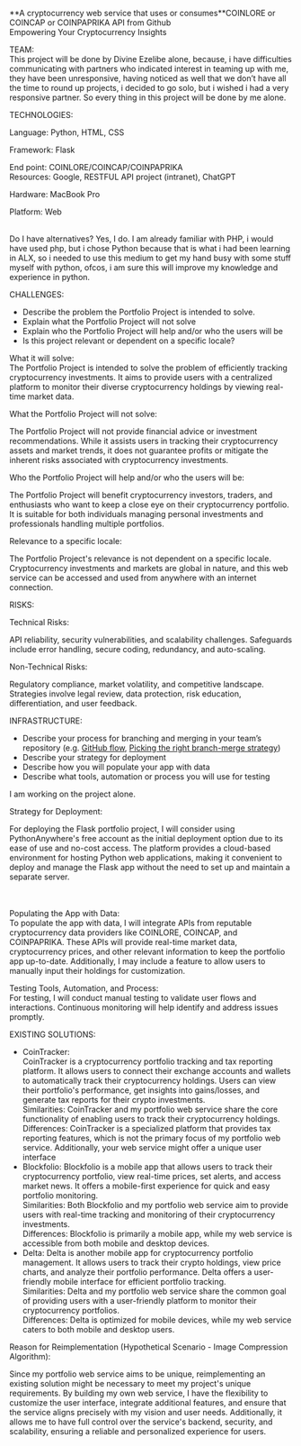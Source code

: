 <html>
  <body class="c27 doc-content"><div><p class="c1 c2"><span class="c13"></span></p></div><p class="c1"><span class="c18">**A cryptocurrency web service that uses or consumes**</span><span class="c23 c28">COINLORE or COINCAP or COINPAPRIKA API from Github<br></span><span class="c4 c16">Empowering Your Cryptocurrency Insights</span></p><p class="c1 c2"><span class="c14 c4"></span></p><p class="c1"><span class="c8">TEAM:</span><span class="c0"><br>This project will be done by Divine Ezelibe alone, because, i have difficulties communicating with partners who indicated interest in teaming up with me, they have been unresponsive, having noticed as well that we don’t have all the time to round up projects, i decided to go solo, but i wished i had a very responsive partner. So every thing in this project will be done by me alone.</span></p><p class="c1 c2"><span class="c0"></span></p><p class="c1"><span class="c14 c8">TECHNOLOGIES:</span></p><p class="c1"><span class="c0">Language: Python, HTML, CSS</span></p><p class="c1"><span class="c0">Framework: Flask</span></p><p class="c1"><span class="c0">End point: COINLORE/COINCAP/COINPAPRIKA<br>Resources: Google, RESTFUL API project (intranet), ChatGPT</span></p><p class="c1"><span class="c0">Hardware: MacBook Pro</span></p><p class="c1"><span class="c0">Platform: Web</span></p><p class="c1"><span class="c0"><br>Do I have alternatives? Yes, I do. I am already familiar with PHP, i would have used php, but i chose Python because that is what i had been learning in ALX, so i needed to use this medium to get my hand busy with some stuff myself with python, ofcos, i am sure this will improve my knowledge and experience in python.</span></p><p class="c1 c2"><span class="c0"></span></p><p class="c1"><span class="c14 c8">CHALLENGES:</span></p><ul class="c7 lst-kix_4u8k9r1x03f-0 start"><li class="c9 li-bullet-0"><span class="c3">Describe the problem the Portfolio Project is intended to solve.</span></li><li class="c9 li-bullet-0"><span class="c15">Explain what the Portfolio Project will </span><span class="c15 c29">not</span><span class="c3">&nbsp;solve</span></li><li class="c9 li-bullet-0"><span class="c3">Explain who the Portfolio Project will help and/or who the users will be</span></li><li class="c9 li-bullet-0"><span class="c3">Is this project relevant or dependent on a specific locale?</span></li></ul><p class="c1"><span class="c10">What it will solve:<br></span><span class="c0">The Portfolio Project is intended to solve the problem of efficiently tracking cryptocurrency investments. It aims to provide users with a centralized platform to monitor their diverse cryptocurrency holdings by viewing real-time market data.</span></p><p class="c1 c2"><span class="c0"></span></p><p class="c1"><span class="c0">What the Portfolio Project will not solve: </span></p><p class="c1"><span class="c0">The Portfolio Project will not provide financial advice or investment recommendations. While it assists users in tracking their cryptocurrency assets and market trends, it does not guarantee profits or mitigate the inherent risks associated with cryptocurrency investments.</span></p><p class="c1 c2"><span class="c0"></span></p><p class="c1"><span class="c0">Who the Portfolio Project will help and/or who the users will be: </span></p><p class="c1"><span class="c0">The Portfolio Project will benefit cryptocurrency investors, traders, and enthusiasts who want to keep a close eye on their cryptocurrency portfolio. It is suitable for both individuals managing personal investments and professionals handling multiple portfolios.</span></p><p class="c1 c2"><span class="c0"></span></p><p class="c1"><span class="c0">Relevance to a specific locale: </span></p><p class="c1"><span class="c0">The Portfolio Project's relevance is not dependent on a specific locale. Cryptocurrency investments and markets are global in nature, and this web service can be accessed and used from anywhere with an internet connection.</span></p><p class="c1 c2"><span class="c0"></span></p><p class="c1"><span class="c14 c8">RISKS:</span></p><p class="c1"><span class="c4">Technical Risks:</span><span class="c0">&nbsp;</span></p><p class="c1"><span class="c0">API reliability, security vulnerabilities, and scalability challenges. Safeguards include error handling, secure coding, redundancy, and auto-scaling.</span></p><p class="c1 c2"><span class="c0"></span></p><p class="c1"><span class="c4 c14">Non-Technical Risks: </span></p><p class="c1"><span class="c0">Regulatory compliance, market volatility, and competitive landscape. Strategies involve legal review, data protection, risk education, differentiation, and user feedback.</span></p><p class="c1 c2"><span class="c0"></span></p><p class="c1"><span class="c0">INFRASTRUCTURE:</span></p><ul class="c7 lst-kix_ish6wrjk4bui-0 start"><li class="c9 li-bullet-0"><span class="c15">Describe your process for branching and merging in your team’s repository (e.g. </span><span class="c6"><a class="c25" href="https://www.google.com/url?q=https://intranet.alxswe.com/rltoken/bQTzmtjVW4bSNUbo_WUj4g&amp;sa=D&amp;source=editors&amp;ust=1693920628515423&amp;usg=AOvVaw2O5lYVg5SXyG904rXPNaVn">GitHub flow</a></span><span class="c15">, </span><span class="c6"><a class="c25" href="https://www.google.com/url?q=https://intranet.alxswe.com/rltoken/PH2jTmX2-3ye1iYY8Dbapw&amp;sa=D&amp;source=editors&amp;ust=1693920628515784&amp;usg=AOvVaw1Lqp5PcuN4FqRTDxyeNktR">Picking the right branch-merge strategy</a></span><span class="c3">)</span></li><li class="c9 li-bullet-0"><span class="c3">Describe your strategy for deployment</span></li><li class="c9 li-bullet-0"><span class="c3">Describe how you will populate your app with data</span></li><li class="c9 li-bullet-0"><span class="c3">Describe what tools, automation or process you will use for testing</span></li></ul><p class="c11"><span class="c10 c21">I am working on the project alone.</span></p><p class="c1"><span class="c14 c4">Strategy for Deployment:</span></p><p class="c1"><span class="c10">For deploying the Flask portfolio project, I will consider using PythonAnywhere's free account as the initial deployment option due to its ease of use and no-cost access. The platform provides a cloud-based environment for hosting Python web applications, making it convenient to deploy and manage the Flask app without the need to set up and maintain a separate server.</span></p><p class="c11"><span class="c19"><br></span><span class="c17"><br></span><span class="c4">Populating the App with Data:</span><span class="c0">&nbsp;<br>To populate the app with data, I will integrate APIs from reputable cryptocurrency data providers like COINLORE, COINCAP, and COINPAPRIKA. These APIs will provide real-time market data, cryptocurrency prices, and other relevant information to keep the portfolio app up-to-date. Additionally, I may include a feature to allow users to manually input their holdings for customization.</span></p><p class="c11"><span class="c4">Testing Tools, Automation, and Process: </span><span class="c0"><br>For testing, I will conduct manual testing to validate user flows and interactions. Continuous monitoring will help identify and address issues promptly.</span></p><p class="c11 c2"><span class="c0"></span></p><p class="c11"><span class="c14 c23 c24">EXISTING SOLUTIONS:</span></p><ul class="c7 lst-kix_4k0beno09kdy-0 start"><li class="c1 c12 li-bullet-0"><span class="c23">CoinTracker:</span><span class="c13">&nbsp;<br>CoinTracker is a cryptocurrency portfolio tracking and tax reporting platform. It allows users to connect their exchange accounts and wallets to automatically track their cryptocurrency holdings. Users can view their portfolio's performance, get insights into gains/losses, and generate tax reports for their crypto investments.<br>Similarities: CoinTracker and my portfolio web service share the core functionality of enabling users to track their cryptocurrency holdings.<br>Differences: CoinTracker is a specialized platform that provides tax reporting features, which is not the primary focus of my portfolio web service. Additionally, your web service might offer a unique user interface</span></li><li class="c1 c12 li-bullet-0"><span class="c13">Blockfolio: Blockfolio is a mobile app that allows users to track their cryptocurrency portfolio, view real-time prices, set alerts, and access market news. It offers a mobile-first experience for quick and easy portfolio monitoring.<br>Similarities: Both Blockfolio and my portfolio web service aim to provide users with real-time tracking and monitoring of their cryptocurrency investments.<br>Differences: Blockfolio is primarily a mobile app, while my web service is accessible from both mobile and desktop devices.</span></li><li class="c1 c12 li-bullet-0"><span class="c13">Delta: Delta is another mobile app for cryptocurrency portfolio management. It allows users to track their crypto holdings, view price charts, and analyze their portfolio performance. Delta offers a user-friendly mobile interface for efficient portfolio tracking.<br>Similarities: Delta and my portfolio web service share the common goal of providing users with a user-friendly platform to monitor their cryptocurrency portfolios.<br>Differences: Delta is optimized for mobile devices, while my web service caters to both mobile and desktop users. </span></li></ul><p class="c1 c2 c5 c26"><span class="c13"></span></p><p class="c1 c2"><span class="c13"></span></p><p class="c1 c2"><span class="c13"></span></p><p class="c1"><span class="c14 c22">Reason for Reimplementation (Hypothetical Scenario - Image Compression Algorithm): </span></p><p class="c1"><span class="c13">Since my portfolio web service aims to be unique, reimplementing an existing solution might be necessary to meet my project's unique requirements. By building my own web service, I have the flexibility to customize the user interface, integrate additional features, and ensure that the service aligns precisely with my vision and user needs. Additionally, it allows me to have full control over the service's backend, security, and scalability, ensuring a reliable and personalized experience for users.</span></p><p class="c1 c2 c5"><span class="c0"></span></p></body></html>
